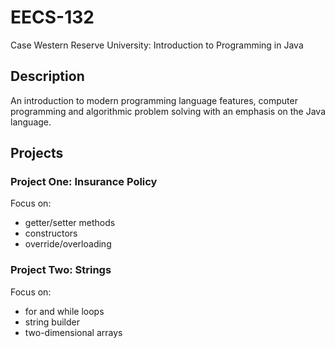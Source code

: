 # EECS-132
Case Western Reserve University: Introduction to Programming in Java

## Description
An introduction to modern programming language features, computer programming and algorithmic problem solving with an emphasis on the Java language.

## Projects
### Project One: Insurance Policy
Focus on: 
- getter/setter methods
- constructors
- override/overloading

### Project Two: Strings
Focus on:
- for and while loops
- string builder
- two-dimensional arrays
